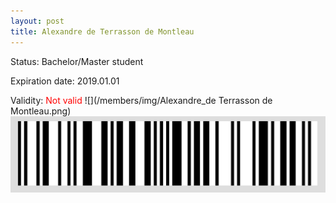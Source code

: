 ```yaml
---
layout: post
title: Alexandre de Terrasson de Montleau
---
```


Status: Bachelor/Master student

Expiration date: 2019.01.01

Validity: <font color="red"> Not valid</font> 
![](/members/img/Alexandre_de Terrasson de Montleau.png)
![](/members/img/bar.png)
